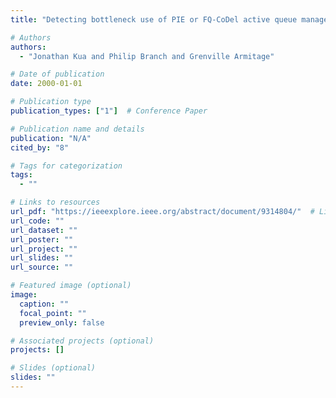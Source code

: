 ```yaml
---
title: "Detecting bottleneck use of PIE or FQ-CoDel active queue management during DASH-like content streaming"

# Authors
authors:
  - "Jonathan Kua and Philip Branch and Grenville Armitage"

# Date of publication
date: 2000-01-01

# Publication type
publication_types: ["1"]  # Conference Paper

# Publication name and details
publication: "N/A"
cited_by: "8"

# Tags for categorization
tags:
  - ""

# Links to resources
url_pdf: "https://ieeexplore.ieee.org/abstract/document/9314804/"  # Link to the resource
url_code: ""
url_dataset: ""
url_poster: ""
url_project: ""
url_slides: ""
url_source: ""

# Featured image (optional)
image:
  caption: ""
  focal_point: ""
  preview_only: false

# Associated projects (optional)
projects: []

# Slides (optional)
slides: ""
---
```

